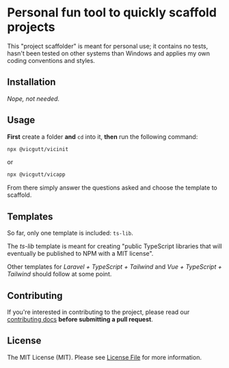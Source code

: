 # Personal fun tool to quickly scaffold projects

This "project scaffolder" is meant for personal use; it contains no tests, hasn't been tested on other systems than Windows and applies my own coding conventions and styles.

## Installation

_Nope, not needed._

## Usage

**First** create a folder **and** `cd` into it, **then** run the following command:

```bash
npx @vicgutt/vicinit
```

or

```bash
npx @vicgutt/vicapp
```

From there simply answer the questions asked and choose the template to scaffold.

## Templates

So far, only one template is included: `ts-lib`.

The _ts-lib_ template is meant for creating "public TypeScript libraries that will eventually be published to NPM with a MIT license".

Other templates for _Laravel + TypeScript + Tailwind_ and _Vue + TypeScript + Tailwind_ should follow at some point.

<!-- ## Changelog

Please see [CHANGELOG](CHANGELOG.md) for more information what has changed recently. -->

## Contributing

If you're interested in contributing to the project, please read our [contributing docs](https://github.com/VicGUTT/vicinit/blob/main/.github/CONTRIBUTING.md) **before submitting a pull request**.

## License

The MIT License (MIT). Please see [License File](LICENSE) for more information.
